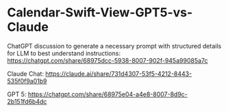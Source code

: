 # Calendar-Swift-View-GPT5-vs-Claude

ChatGPT discussion to generate a necessary prompt with structured details for LLM to best understand instructions:
https://chatgpt.com/share/68975dcc-5938-8007-902f-945a99085a7c

Claude Chat: 
https://claude.ai/share/731d4307-53f5-4212-8443-535f0f9a01b9

GPT 5:
https://chatgpt.com/share/68975e04-a4e8-8007-8d9c-2b151fd6b4dc
